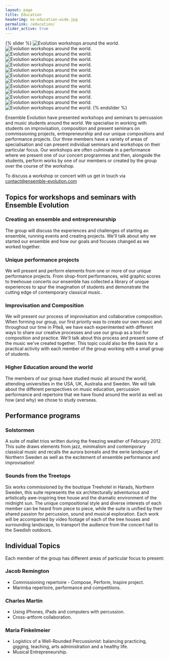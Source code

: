 ```yaml
---
layout: page
title: Education
headerimg: ee-education-wide.jpg
permalink: /education/
slider_active: true
---
```


{% slider %}
![Evolution workshops around the world.](/images/Education/Ensemble_Evolution_Teaching_002.jpg)
![Evolution workshops around the world.](/images/Education/Ensemble_Evolution_Teaching_003.jpg)
![Evolution workshops around the world.](/images/Education/Ensemble_Evolution_Teaching_004.jpg)
![Evolution workshops around the world.](/images/Education/Ensemble_Evolution_Teaching_005.jpg)
![Evolution workshops around the world.](/images/Education/Ensemble_Evolution_Teaching_006.jpg)
![Evolution workshops around the world.](/images/Education/Ensemble_Evolution_Teaching_007.jpg)
![Evolution workshops around the world.](/images/Education/Ensemble_Evolution_Teaching_008.jpg)
![Evolution workshops around the world.](/images/Education/Ensemble_Evolution_Teaching_009.jpg)
![Evolution workshops around the world.](/images/Education/Ensemble_Evolution_Teaching_010.jpg)
![Evolution workshops around the world.](/images/Education/Ensemble_Evolution_Teaching_011.jpg)
![Evolution workshops around the world.](/images/Education/Ensemble_Evolution_Teaching_012.jpg)
![Evolution workshops around the world.](/images/Education/Ensemble_Evolution_Teaching_013.jpg)
![Evolution workshops around the world.](/images/Education/Ensemble_Evolution_Teaching_014.jpg)
{% endslider %}

Ensemble Evolution have presented workshops and seminars to percussion and music students around the world. We specialise in working with students on improvisation, composition and present seminars on commissioning projects, entrepreneurship and our unique compositions and performance projects. Our three members have a variety of areas of specialisation and can present individual seminars and workshops on their particular focus. Our workshops are often culminate in a performance where we present one of our concert programmes and then, alongside the students, perform works by one of our members or created by the group over the course of the workshop.

To discuss a workshop or concert with us get in touch via [contact@ensemble-evolution.com](mailto://contact@ensemble-evolution.com)

## Topics for workshops and seminars with Ensemble Evolution

### Creating an ensemble and entrepreneurship

The group will discuss the experiences and challenges of starting an ensemble, running events and creating projects. We'll talk about why we started our ensemble and how our goals and focuses changed as we worked together.

### Unique performance projects

We will present and perform elements from one or more of our unique performance projects. From shop-front performances, wild graphic scores to treehouse concerts our ensemble has collected a library of unique experiences to spur the imagination of students and demonstrate the cutting edge of contemporary classical music.

### Improvisation and Composition

We will present our process of improvisation and collaborative composition. When forming our group, our first priority was to create our own music and throughout our time in Piteå, we have each experimented with different ways to share our creative processes and use our group as a tool for composition and practice. We'll talk about this process and present some of the music we've created together. This topic could also be the basis for a practical activity with each member of the group working with a small group of students.

### Higher Education around the world

The members of our group have studied music all around the world, attending universities in the USA, UK, Australia and Sweden. We will talk about the different perspectives on music education, percussion performance and repertoire that we have found around the world as well as how (and why) we chose to study overseas.

## Performance programs

### Solstormen

A suite of mallet trios written during the freezing weather of February 2012. This suite draws elements from jazz, minimalism and contemporary classical music and recalls the aurora borealis and the eerie landscape of Northern Sweden as well as the excitement of ensemble performance and improvisation!

### Sounds from the Treetops

Six works commissioned by the boutique Treehotel in Harads, Northern Sweden, this suite represents the six architecturally adventurous and artistically awe-inspiring tree house and the dramatic environment of the midnight sun. The unique compositional style and diverse interests of each member can be heard from piece to piece, while the suite is unified by their shared passion for percussion, sound and musical exploration. Each work will be accompanied by video footage of each of the tree houses and surrounding landscape, to transport the audience from the concert hall to the Swedish outdoors.

## Individual Topics

Each member of the group has different areas of particular focus to present:

### Jacob Remington

- Commissioning repertoire - Compose, Perform, Inspire project.
- Marimba repertoire, performance and competitions.

### Charles Martin

- Using iPhones, iPads and computers with percussion.
- Cross-artform collaboration.

### Maria Finkelmeier

- Logistics of a Well-Rounded Percussionist: balancing practicing, gigging, teaching, arts administration and a healthy life.
- Musical Entrepreneurship.